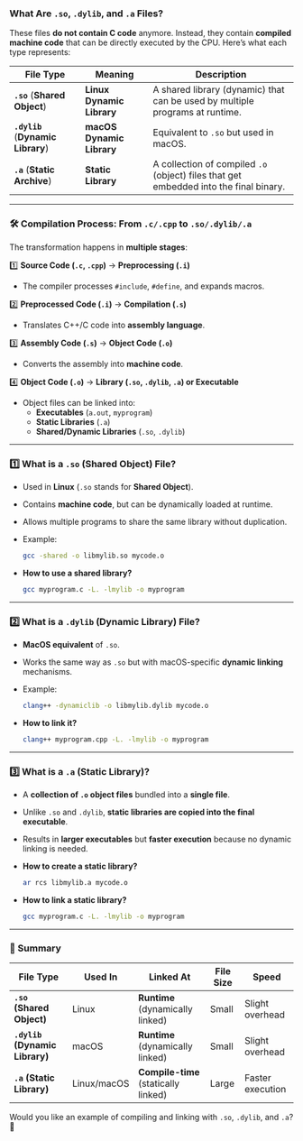 ### **What Are `.so`, `.dylib`, and `.a` Files?**
These files **do not contain C code** anymore. Instead, they contain **compiled machine code** that can be directly executed by the CPU. Here’s what each type represents:

| **File Type** | **Meaning** | **Description** |
|-------------|-------------|----------------|
| **`.so`** (**Shared Object**) | **Linux Dynamic Library** | A shared library (dynamic) that can be used by multiple programs at runtime. |
| **`.dylib`** (**Dynamic Library**) | **macOS Dynamic Library** | Equivalent to `.so` but used in macOS. |
| **`.a`** (**Static Archive**) | **Static Library** | A collection of compiled `.o` (object) files that get embedded into the final binary. |

---

### **🛠 Compilation Process: From `.c/.cpp` to `.so/.dylib/.a`**
The transformation happens in **multiple stages**:

1️⃣ **Source Code (`.c`, `.cpp`)** → **Preprocessing (`.i`)**  
   - The compiler processes `#include`, `#define`, and expands macros.

2️⃣ **Preprocessed Code (`.i`)** → **Compilation (`.s`)**  
   - Translates C++/C code into **assembly language**.

3️⃣ **Assembly Code (`.s`)** → **Object Code (`.o`)**  
   - Converts the assembly into **machine code**.

4️⃣ **Object Code (`.o`)** → **Library (`.so`, `.dylib`, `.a`) or Executable**  
   - Object files can be linked into:
     - **Executables** (`a.out`, `myprogram`)
     - **Static Libraries** (`.a`)
     - **Shared/Dynamic Libraries** (`.so`, `.dylib`)

---

### **1️⃣ What is a `.so` (Shared Object) File?**
- Used in **Linux** (`.so` stands for **Shared Object**).
- Contains **machine code**, but can be dynamically loaded at runtime.
- Allows multiple programs to share the same library without duplication.
- Example:
  ```sh
  gcc -shared -o libmylib.so mycode.o
  ```

- **How to use a shared library?**
  ```sh
  gcc myprogram.c -L. -lmylib -o myprogram
  ```

---

### **2️⃣ What is a `.dylib` (Dynamic Library) File?**
- **MacOS equivalent** of `.so`.
- Works the same way as `.so` but with macOS-specific **dynamic linking** mechanisms.
- Example:
  ```sh
  clang++ -dynamiclib -o libmylib.dylib mycode.o
  ```

- **How to link it?**
  ```sh
  clang++ myprogram.cpp -L. -lmylib -o myprogram
  ```

---

### **3️⃣ What is a `.a` (Static Library)?**
- A **collection of `.o` object files** bundled into a **single file**.
- Unlike `.so` and `.dylib`, **static libraries are copied into the final executable**.
- Results in **larger executables** but **faster execution** because no dynamic linking is needed.

- **How to create a static library?**
  ```sh
  ar rcs libmylib.a mycode.o
  ```

- **How to link a static library?**
  ```sh
  gcc myprogram.c -L. -lmylib -o myprogram
  ```

---

### **📌 Summary**
| **File Type** | **Used In** | **Linked At** | **File Size** | **Speed** |
|-------------|------------|-------------|------------|---------|
| **`.so` (Shared Object)** | Linux | **Runtime** (dynamically linked) | Small | Slight overhead |
| **`.dylib` (Dynamic Library)** | macOS | **Runtime** (dynamically linked) | Small | Slight overhead |
| **`.a` (Static Library)** | Linux/macOS | **Compile-time** (statically linked) | Large | Faster execution |

Would you like an example of compiling and linking with `.so`, `.dylib`, and `.a`? 🚀
